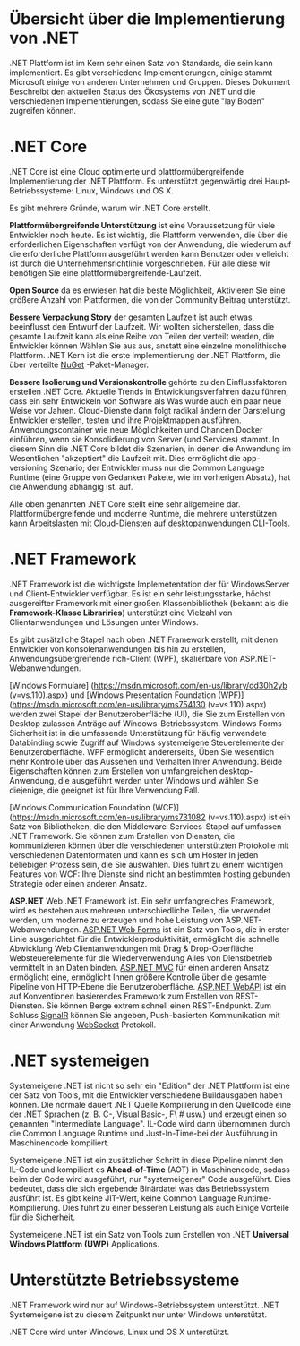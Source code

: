 Übersicht über die Implementierung von .NET
===========================================

.NET Plattform ist im Kern sehr einen Satz von Standards, die sein kann
implementiert.
Es gibt verschiedene Implementierungen, einige stammt
Microsoft einige von anderen Unternehmen und Gruppen.
Dieses Dokument
Beschreibt den aktuellen Status des Ökosystems von .NET und die verschiedenen
Implementierungen, sodass Sie eine gute "lay Boden" zugreifen können.

.NET Core
=========

.NET Core ist eine Cloud optimierte und plattformübergreifende Implementierung der
.NET Plattform.
Es unterstützt gegenwärtig drei Haupt-Betriebssysteme:
Linux, Windows und OS X.

Es gibt mehrere Gründe, warum wir .NET Core erstellt.

**Plattformübergreifende Unterstützung** ist eine Voraussetzung für viele Entwickler noch heute.
Es ist wichtig, die Plattform verwenden, die über die erforderlichen Eigenschaften verfügt
von der Anwendung, die wiederum auf die erforderliche Plattform ausgeführt werden kann
Benutzer oder vielleicht ist durch die Unternehmensrichtlinie vorgeschrieben.
Für alle diese wir
benötigen Sie eine plattformübergreifende-Laufzeit.

**Open Source** da es erwiesen hat die beste Möglichkeit,
Aktivieren Sie eine größere Anzahl von Plattformen, die von der Community Beitrag unterstützt.

**Bessere Verpackung Story** der gesamten Laufzeit ist auch etwas,
beeinflusst den Entwurf der Laufzeit.
Wir wollten sicherstellen, dass die
gesamte Laufzeit kann als eine Reihe von Teilen der verteilt werden, die Entwickler können
Wählen Sie aus aus, anstatt eine einzelne monolithische Plattform.
.NET
Kern ist die erste Implementierung der .NET Plattform, die
über verteilte [NuGet](http://www.nuget.org/) -Paket-Manager.

**Bessere Isolierung und Versionskontrolle** gehörte zu den Einflussfaktoren erstellen
.NET Core.
Aktuelle Trends in Entwicklungsverfahren dazu führen, dass ein sehr
Entwickeln von Software als Was wurde auch ein paar neue Weise
vor Jahren.
Cloud-Dienste dann folgt radikal ändern der Darstellung
Entwickler erstellen, testen und ihre Projektmappen ausführen.
Anwendungscontainer
wie neue Möglichkeiten und Chancen Docker einführen, wenn sie
Konsolidierung von Server (und Services) stammt.
In diesem Sinn die
.NET Core bildet die Szenarien, in denen die Anwendung im Wesentlichen
"akzeptiert" die Laufzeit mit.
Dies ermöglicht die app-versioning
Szenario; der Entwickler muss nur die Common Language Runtime (eine Gruppe von Gedanken
Pakete, wie im vorherigen Absatz), hat die Anwendung abhängig ist.
auf.

Alle oben genannten .NET Core stellt eine sehr allgemeine dar.
Plattformübergreifende und moderne Runtime, die mehrere unterstützen kann
Arbeitslasten mit Cloud-Diensten auf desktopanwendungen CLI-Tools.

.NET Framework
==============

.NET Framework ist die wichtigste Implemetentation der
für WindowsServer und Client-Entwickler verfügbar.
Es ist ein sehr
leistungsstarke, höchst ausgereifter Framework mit einer großen Klassenbibliothek (bekannt als die
**Framework-Klasse Librariries**) unterstützt eine Vielzahl von
Clientanwendungen und Lösungen unter Windows.

Es gibt zusätzliche Stapel nach oben .NET Framework erstellt, mit denen
Entwickler von konsolenanwendungen bis hin zu erstellen,
Anwendungsübergreifende rich-Client (WPF), skalierbare von ASP.NET-Webanwendungen.

[Windows
Formulare] (https://msdn.microsoft.com/en-us/library/dd30h2yb (v=vs.110).aspx)
und [Windows Presentation Foundation
(WPF)] (https://msdn.microsoft.com/en-us/library/ms754130 (v=vs.110).aspx)
werden zwei Stapel der Benutzeroberfläche (UI), die Sie zum Erstellen von Desktop zulassen
Anträge auf Windows-Betriebssystem.
Windows Forms Sicherheit ist in
die umfassende Unterstützung für häufig verwendete Databinding sowie Zugriff auf Windows
systemeigene Steuerelemente der Benutzeroberfläche.
WPF ermöglicht andererseits,
Üben Sie wesentlich mehr Kontrolle über das Aussehen und Verhalten Ihrer Anwendung.
Beide Eigenschaften können zum Erstellen von umfangreichen desktop-Anwendung, die ausgeführt werden
unter Windows und wählen Sie diejenige, die geeignet ist für Ihre Verwendung
Fall.

[Windows Communication Foundation
(WCF)] (https://msdn.microsoft.com/en-us/library/ms731082 (v=vs.110).aspx)
ist ein Satz von Bibliotheken, die den Middleware-Services-Stapel auf umfassen
.NET Framework.
Sie können zum Erstellen von Diensten, die kommunizieren können
über die verschiedenen unterstützten Protokolle mit verschiedenen Datenformaten und
kann es sich um Hoster in jeden beliebigen Prozess sein, die Sie auswählen.
Dies führt zu einem wichtigen
Features von WCF: Ihre Dienste sind nicht an bestimmten hosting gebunden
Strategie oder einen anderen Ansatz.

**ASP.NET** Web .NET Framework ist.
Ein sehr umfangreiches Framework, wird es
bestehen aus mehreren unterschiedliche Teilen, die verwendet werden, um moderne zu erzeugen und
hohe Leistung von ASP.NET-Webanwendungen.
[ASP.NET Web
Forms](http://www.asp.net/web-forms) ist ein Satz von Tools, die in erster Linie ausgerichtet
für die Entwicklerproduktivität, ermöglicht die schnelle Abwicklung Web
Clientanwendungen mit Drag & Drop-Oberfläche Websteuerelemente für die Wiederverwendung
Alles von Dienstbetrieb vermittelt in an Daten binden.
[ASP.NET
MVC](http://www.asp.net/mvc) für einen anderen Ansatz ermöglicht eine,
ermöglicht Ihnen größere Kontrolle über die gesamte Pipeline von HTTP-Ebene
die Benutzeroberfläche.
[ASP.NET WebAPI](http://www.asp.net/web-api) ist ein
auf Konventionen basierendes Framework zum Erstellen von REST-Diensten.
Sie können
Berge extrem schnell einen REST-Endpunkt.
Zum Schluss
[SignalR](http://www.asp.net/signalr) können Sie angeben, Push-basierten
Kommunikation mit einer Anwendung
[WebSocket](https://en.wikipedia.org/wiki/WebSocket) Protokoll.

.NET systemeigen
================

Systemeigene .NET ist nicht so sehr ein "Edition" der .NET Plattform ist eine
der Satz von Tools, mit die Entwickler verschiedene Buildausgaben haben können.
Die
normale dauert .NET Quelle Kompilierung in den Quellcode
eine der .NET Sprachen (z. B. C\-, Visual Basic-, F\ # usw.)
und
erzeugt einen so genannten "Intermediate Language".
IL-Code wird dann übernommen
durch die Common Language Runtime und Just-In-Time-bei der Ausführung in Maschinencode kompiliert.

Systemeigene .NET ist ein zusätzlicher Schritt in diese Pipeline nimmt den IL-Code
und kompiliert es **Ahead-of-Time** (AOT) in Maschinencode, sodass beim
der Code wird ausgeführt, nur "systemeigener" Code ausgeführt.
Dies bedeutet, dass
die sich ergebende Binärdatei was das Betriebssystem ausführt ist. Es gibt keine JIT-Wert,
keine Common Language Runtime-Kompilierung.
Dies führt zu einer besseren Leistung als auch
Einige Vorteile für die Sicherheit.

Systemeigene .NET ist ein Satz von Tools zum Erstellen von .NET **Universal Windows
Plattform (UWP)** Applications.

Unterstützte Betriebssysteme
============================

.NET Framework wird nur auf Windows-Betriebssystem unterstützt.
.NET
Systemeigene ist zu diesem Zeitpunkt nur unter Windows unterstützt.

.NET Core wird unter Windows, Linux und OS X unterstützt.




